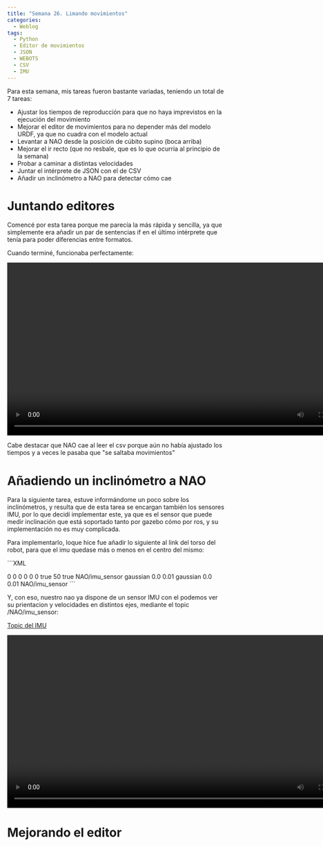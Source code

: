 ```yaml
---
title: "Semana 26. Limando movimientos"
categories:
  - Weblog
tags:
  - Python
  - Editor de movimientos
  - JSON
  - WEBOTS
  - CSV
  - IMU
---
```


Para esta semana, mis tareas fueron bastante variadas, teniendo un total de 7 tareas:
* Ajustar los tiempos de reproducción para que no haya imprevistos en la ejecución del movimiento
* Mejorar el editor de movimientos para no depender más del modelo URDF, ya que no cuadra con el modelo actual
* Levantar a NAO desde la posición de cúbito supino (boca arriba)
* Mejorar el ir recto (que no resbale, que es lo que ocurria al principio de la semana)
* Probar a caminar a distintas velocidades
* Juntar el intérprete de JSON con el de CSV
* Añadir un inclinómetro a NAO para detectar cómo cae

# Juntando editores

Comencé por esta tarea porque me parecía la más rápida y sencilla, ya que simplemente era añadir un par de sentencias if en el último intérprete que tenía para poder diferencias entre formatos.

Cuando terminé, funcionaba perfectamente:

<video width="800" controls>
  <source src="/2024-tfg-eva-fernandez/images/semana-26/interprete_nuevo.webm" type="video/webm">
  Your browser does not support the video tag.
</video>

Cabe destacar que NAO cae al leer el csv porque aún no había ajustado los tiempos y a veces le pasaba que "se saltaba movimientos"

# Añadiendo un inclinómetro a NAO

Para la siguiente tarea, estuve informándome un poco sobre los inclinómetros, y resulta que de esta tarea se encargan también los sensores IMU, por lo que decidí implementar este, ya que es el sensor que puede medir inclinación que está soportado tanto por gazebo cómo por ros, y su implementación no es muy complicada.

Para implementarlo, loque hice fue añadir lo siguiente al link del torso del robot, para que el imu quedase más o menos en el centro del mismo:

´´´XML
  <!---resto del link---->
  <sensor name="imu_sensor" type="imu">
		    <pose>0 0 0 0 0 0</pose>
		    <always_on>true</always_on>
		    <update_rate>50</update_rate>
		    <visualize>true</visualize>
		    <topic>NAO/imu_sensor</topic>
		    <imu>
			<angular_velocity>
			    <noise>
				<type>gaussian</type>
				<mean>0.0</mean>
				<stddev>0.01</stddev>
			    </noise>
			</angular_velocity>
			<linear_acceleration>
			    <noise>
				<type>gaussian</type>
				<mean>0.0</mean>
				<stddev>0.01</stddev>
			    </noise>
			</linear_acceleration>
		    </imu>
		</sensor>       
</link>
	<plugin filename="gz-sim-imu-system" name="gz::sim::systems::Imu">
	    <topic>NAO/imu_sensor</topic>
	</plugin> 
´´´

Y, con eso, nuestro nao ya dispone de un sensor IMU con el podemos ver su prientacion y velocidades en distintos ejes, mediante el topic /NAO/imu_sensor:

[Topic del IMU](/2024-tfg-eva-fernandez/images/semana-26/nao_imu.png)

<video width="800" controls>
  <source src="/2024-tfg-eva-fernandez/images/semana-26/imu_funcionando.webm" type="video/webm">
  Your browser does not support the video tag.
</video>

# Mejorando el editor